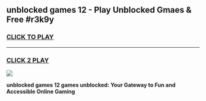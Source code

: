 
## unblocked games 12 - Play Unblocked Gmaes & Free #r3k9y
<h3>
<a href="https://premium.freeplayer.one?title=unblocked_games_12&ref=03M">CLICK TO PLAY</a></h3>
<hr>

<h3>
<a href="https://premium.freeplayer.one?title=unblocked_games_12&ref=03M">CLICK 2 PLAY</a>
  
</h3>

<a href="https://premium.freeplayer.one?title=unblocked_games_12&ref=03M"><img src="https://clearcache.store/games.png"></a>


**unblocked games 12 games unblocked: Your Gateway to Fun and Accessible Online Gaming**
